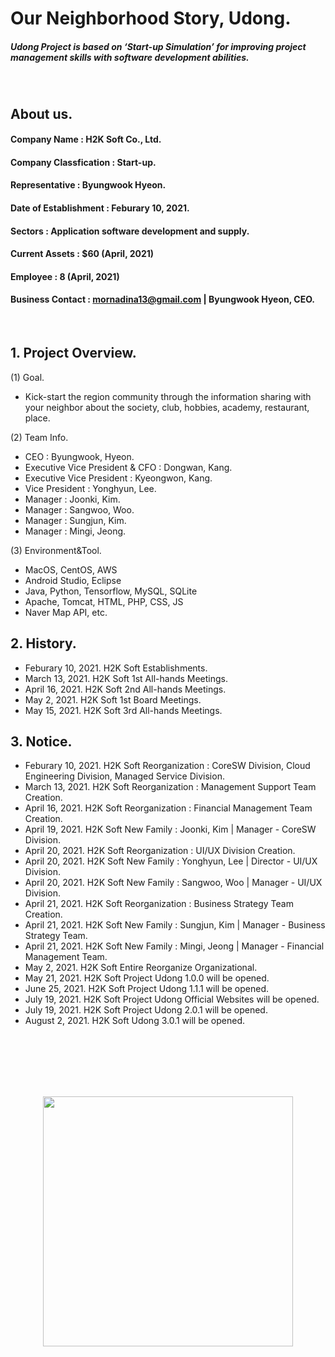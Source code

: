 # Our Neighborhood Story, Udong.
##### Udong Project is based on ‘Start-up Simulation’ for improving project management skills with software development abilities.
<br>

## About us.
#### Company Name : H2K Soft Co., Ltd.
#### Company Classfication : Start-up.
#### Representative : Byungwook Hyeon.
#### Date of Establishment : Feburary 10, 2021.
#### Sectors : Application software development and supply.
#### Current Assets : $60 (April, 2021)
#### Employee : 8 (April, 2021)
#### Business Contact : mornadina13@gmail.com | Byungwook Hyeon, CEO.
<br>

## 1. Project Overview.
(1) Goal.
- Kick-start the region community through the information sharing with your neighbor about the society, club, hobbies, academy, restaurant, place.

(2) Team Info.
- CEO : Byungwook, Hyeon.
- Executive Vice President & CFO : Dongwan, Kang.
- Executive Vice President : Kyeongwon, Kang.
- Vice President : Yonghyun, Lee.
- Manager : Joonki, Kim.
- Manager : Sangwoo, Woo.
- Manager : Sungjun, Kim.
- Manager : Mingi, Jeong.

(3) Environment&Tool.
- MacOS, CentOS, AWS
- Android Studio, Eclipse
- Java, Python, Tensorflow, MySQL, SQLite
- Apache, Tomcat, HTML, PHP, CSS, JS
- Naver Map API, etc.

## 2. History.
- Feburary 10, 2021. H2K Soft Establishments.
- March 13, 2021. H2K Soft 1st All-hands Meetings.
- April 16, 2021. H2K Soft 2nd All-hands Meetings.
- May 2, 2021. H2K Soft 1st Board Meetings.
- May 15, 2021. H2K Soft 3rd All-hands Meetings.

## 3. Notice.
- Feburary 10, 2021. H2K Soft Reorganization : CoreSW Division, Cloud Engineering Division, Managed Service Division.
- March 13, 2021. H2K Soft Reorganization : Management Support Team Creation.
- April 16, 2021. H2K Soft Reorganization : Financial Management Team Creation.
- April 19, 2021. H2K Soft New Family : Joonki, Kim | Manager - CoreSW Division.
- April 20, 2021. H2K Soft Reorganization : UI/UX Division Creation.
- April 20, 2021. H2K Soft New Family : Yonghyun, Lee | Director - UI/UX Division.
- April 20, 2021. H2K Soft New Family : Sangwoo, Woo | Manager - UI/UX Division.
- April 21, 2021. H2K Soft Reorganization : Business Strategy Team Creation.
- April 21, 2021. H2K Soft New Family : Sungjun, Kim | Manager - Business Strategy Team.
- April 21, 2021. H2K Soft New Family : Mingi, Jeong | Manager - Financial Management Team.
- May 2, 2021. H2K Soft Entire Reorganize Organizational.
- May 21, 2021. H2K Soft Project Udong 1.0.0 will be opened.
- June 25, 2021. H2K Soft Project Udong 1.1.1 will be opened.
- July 19, 2021. H2K Soft Project Udong Official Websites will be opened.
- July 19, 2021. H2K Soft Project Udong 2.0.1 will be opened.
- August 2, 2021. H2K Soft Udong 3.0.1 will be opened.

<br><br><br><br><br>
<p align="center"><img src="https://github.com/mornadina13/Udong/blob/main/CI/CI.png" witdh="700" height="400" /></p>
